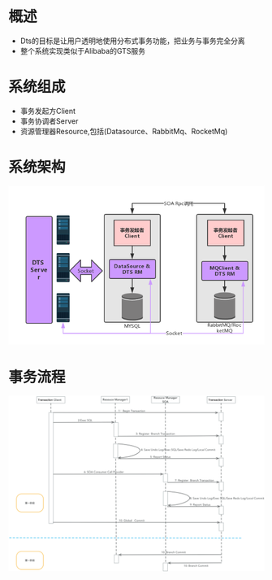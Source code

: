 # 概述

* Dts的目标是让用户透明地使用分布式事务功能，把业务与事务完全分离
* 整个系统实现类似于Alibaba的GTS服务


# 系统组成

* 事务发起方Client
* 事务协调者Server
* 资源管理器Resource,包括(Datasource、RabbitMq、RocketMq)

# 系统架构
![flow](architecture.png)

# 事务流程
![flow](flow.png)